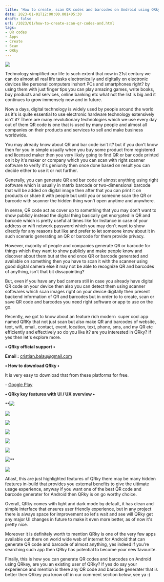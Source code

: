 ```yaml
---
title: 'How to create, scan QR codes and barcodes on Android using QRky.'
date: 2023-01-01T12:00:00.001+05:30
draft: false
url: /2023/01/how-to-create-scan-qr-codes-and.html
tags: 
- QR codes
- Apps
- Create
- Scan
- QRky
---
```


 [![](https://lh3.googleusercontent.com/-_OPGNcVD6I4/Y7G1fiKev_I/AAAAAAAAQGc/l3Nr8O1cFZsu9CmtqJdZ6K5xUlgpfpMngCNcBGAsYHQ/s1600/1672590179190658-0.png)](https://lh3.googleusercontent.com/-_OPGNcVD6I4/Y7G1fiKev_I/AAAAAAAAQGc/l3Nr8O1cFZsu9CmtqJdZ6K5xUlgpfpMngCNcBGAsYHQ/s1600/1672590179190658-0.png) 

  

Technology simplified our life to such extent that now in 21st century we can do almost all real life tasks electronically and digitally on electronic devices like personal computers inshort PCs and smartphones right? by using them with just finger tips you can play amazing games, write books, buy products and services, online banking etc what not the list is big and it continues to grow immensely now and in future.

  

Now a days, digital technology is widely used by people around the world as it's is quite essential to use electronic hardware technology extensively isn't it? There are many revolutionary technologies which we use every day out of them QR code is one that is used by many people and almost all companies on their products and services to sell and make business worldwide.

  

You may already know about QR and bar code isn't it? but if you don't know then for you in simple usually when you buy some product from registered and licensed maker then you very likely going to find QR or bar code printed on it by it's maker or company which you can scan with right scanner software to verify it's geniunity then once done based on result you can decide either to use it or not further.

  

Generally, you can generate QR and bar code of almost anything using right software which is usually in matrix barcode or two-dimensional barcode that will be added on digital image then after that you can print it on products or share it with people but until you or someone scan the QR or barcode with scanner the hidden thing won't open anytime and anywhere.

  

In sense, QR code act as cover up to something that you may don't want to show publicly instead the digital thing basically get encrypted in QR and barcode which is pretty useful at times like for Instance in case of your address or wifi network password which you may don't want to show directly for any reasons but like and prefer to let someone know about it in such scenario generating an QR or barcode for them provide privacy.

  

However, majority of people and companies generate QR or barcode for things which they want to show publicly and make people know and discover about them but at the end once QR or barcode generated and available on something then you have to scan it with the scanner using good digital camera else it may not be able to recognize QR and barcodes of anything, isn't that bit dissapointing?

  

But, even if you have any bad camera still in case you already have digital QR code on your device then also you can detect them using scanner softwares which scan images right on your device digitally then present backend information of QR and barcodes but in order to to create, scan or save QR code and barcodes you need right software or app to use on the go.

  

Recently, we got to know about an feature rich modern  super cool app named QRKy that not just scan but also make QR and barcodes of website, text, wifi, email, contact, event, location, text, phone, sms, and my QR etc efficiently and effectively so do you like it? are you interested in QRky? If yes then let's explore more.

  

**• QRky official support •**

**Email :** [cristian.balau@gmail.com](http://cristian.balau@gmail.com)

**• How to download QRky •**

It is very easy to download that from these platforms for free.

  

\- [Google Play](https://play.google.com/store/apps/details?id=com.trifellas.qrgenerator)

**• QRky key features with UI / UX overview •**

 **[![](https://lh3.googleusercontent.com/-SM5Vee1MYdY/Y7I78WWNZzI/AAAAAAAAQHA/kEV4jw0vpP8MYFEx7jAO4MCp9KztxfT5gCNcBGAsYHQ/s1600/1672625134386485-0.png)](https://lh3.googleusercontent.com/-SM5Vee1MYdY/Y7I78WWNZzI/AAAAAAAAQHA/kEV4jw0vpP8MYFEx7jAO4MCp9KztxfT5gCNcBGAsYHQ/s1600/1672625134386485-0.png) 

  

 [![](https://lh3.googleusercontent.com/-Mj946uERDsc/Y7I77q8nf4I/AAAAAAAAQG8/Web6Ds_2gJEyS63BcNEZ9OLo7c5DlUAFQCNcBGAsYHQ/s1600/1672625131355402-1.png)](https://lh3.googleusercontent.com/-Mj946uERDsc/Y7I77q8nf4I/AAAAAAAAQG8/Web6Ds_2gJEyS63BcNEZ9OLo7c5DlUAFQCNcBGAsYHQ/s1600/1672625131355402-1.png) 

  

 [![](https://lh3.googleusercontent.com/-uzCZWzw0jjE/Y7I76z8dSHI/AAAAAAAAQG4/IPP26sZwoYc7Ptd_jSA2KuU0ngYoCvauACNcBGAsYHQ/s1600/1672625128193330-2.png)](https://lh3.googleusercontent.com/-uzCZWzw0jjE/Y7I76z8dSHI/AAAAAAAAQG4/IPP26sZwoYc7Ptd_jSA2KuU0ngYoCvauACNcBGAsYHQ/s1600/1672625128193330-2.png) 

  

 [![](https://lh3.googleusercontent.com/-o_RfhE8ghO8/Y7I76DWvo8I/AAAAAAAAQG0/LyI9SxVHa4cZDQG5sYm-LFfVw4e7Dq3OQCNcBGAsYHQ/s1600/1672625124937305-3.png)](https://lh3.googleusercontent.com/-o_RfhE8ghO8/Y7I76DWvo8I/AAAAAAAAQG0/LyI9SxVHa4cZDQG5sYm-LFfVw4e7Dq3OQCNcBGAsYHQ/s1600/1672625124937305-3.png) 

  

 [![](https://lh3.googleusercontent.com/-NS-WfK4DM3Y/Y7I75YVsReI/AAAAAAAAQGw/7izkrfkRMe0e78i4AHRHRmaQCdyd18uQQCNcBGAsYHQ/s1600/1672625121974492-4.png)](https://lh3.googleusercontent.com/-NS-WfK4DM3Y/Y7I75YVsReI/AAAAAAAAQGw/7izkrfkRMe0e78i4AHRHRmaQCdyd18uQQCNcBGAsYHQ/s1600/1672625121974492-4.png) 

  

 [![](https://lh3.googleusercontent.com/-td6zPtWOWbo/Y7I74qrmrcI/AAAAAAAAQGs/6G-MqskXdpYZ7TVuDsnR-uzggslqy3omACNcBGAsYHQ/s1600/1672625118538316-5.png)](https://lh3.googleusercontent.com/-td6zPtWOWbo/Y7I74qrmrcI/AAAAAAAAQGs/6G-MqskXdpYZ7TVuDsnR-uzggslqy3omACNcBGAsYHQ/s1600/1672625118538316-5.png) 

  

 [![](https://lh3.googleusercontent.com/-IWJ-OVe_dG4/Y7I73h9QvAI/AAAAAAAAQGo/o9QnW00MKDUByZ-PHpcoD99WzVjzRtCGQCNcBGAsYHQ/s1600/1672625115198871-6.png)](https://lh3.googleusercontent.com/-IWJ-OVe_dG4/Y7I73h9QvAI/AAAAAAAAQGo/o9QnW00MKDUByZ-PHpcoD99WzVjzRtCGQCNcBGAsYHQ/s1600/1672625115198871-6.png)** 

 **[![](https://lh3.googleusercontent.com/-TfQK8vBjjkM/Y7I72-ZZ5jI/AAAAAAAAQGk/521aIBwAZ-wMQv2EaIFgH36PMfsbR7WjQCNcBGAsYHQ/s1600/1672625111849982-7.png)](https://lh3.googleusercontent.com/-TfQK8vBjjkM/Y7I72-ZZ5jI/AAAAAAAAQGk/521aIBwAZ-wMQv2EaIFgH36PMfsbR7WjQCNcBGAsYHQ/s1600/1672625111849982-7.png)** 

Atlast, this are just highlighted features of QRky there may be many hidden features in-build that provides you external benefits to give the ultimate usage experience, anyway if you want one of the best QR code and barcode generater for Android then QRky is on go worthy choice.

  

Overall, QRky comes with light and dark mode by default, it has clean and simple interface that ensures user friendly experience, but in any project there is always space for improvement so let's wait and see will QRky get any major UI changes in future to make it even more better, as of now it's pretty nice.

  

Moreover it is definitely worth to mention QRky is one of the very few apps available out there on world wide web of internet for Android that can generate QR code and barcode of almost anything, yes indeed if you're searching such app then QRky has potential to become your new favourite.

  

Finally, this is how you can generate QR codes and barcodes on Android using QRkey, are you an existing user of QRky? If yes do say your experience and mention is there any QR code and barcode generater that is better then QRkey you know off in our comment section below, see ya :)